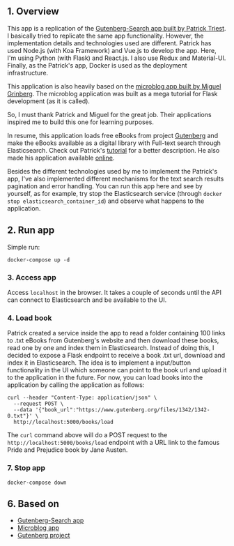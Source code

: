 ## 1. Overview

This app is a replication of the [Gutenberg-Search app built by Patrick Triest](https://blog.patricktriest.com/text-search-docker-elasticsearch/). I basically tried to replicate the same app functionality. However, the implementation details and technologies used are different. Patrick has used Node.js (with Koa Framework) and Vue.js to develop the app. Here, I'm using Python (with Flask) and React.js. I also use Redux and Material-UI. Finally, as the Patrick's app, Docker is used as the deployment infrastructure.

This application is also heavily based on the [microblog app built by Miguel Grinberg](https://blog.miguelgrinberg.com/post/the-flask-mega-tutorial-part-i-hello-world). The microblog application was built as a mega tutorial for Flask development (as it is called).

So, I must thank Patrick and Miguel for the great job. Their applications inspired me to build this one for learning purposes.

In resume, this application loads free eBooks from project [Gutenberg](https://www.gutenberg.org/) and make the eBooks available as a digital library with Full-text search through Elasticsearch. Check out Patrick's [tutorial](https://blog.patricktriest.com/text-search-docker-elasticsearch/) for a better description. He also made his application available [online](https://search.patricktriest.com/).

Besides the different technologies used by me to implement the Patrick's app, I've also implemented different mechanisms for the text search results pagination and error handling. You can run this app here and see by yourself, as for example, try stop the Elasticsearch service (through `docker stop elasticsearch_container_id`) and observe what happens to the application.

## 2. Run app

Simple run:

`docker-compose up -d`

### 3. Access app

Access `localhost` in the browser. It takes a couple of seconds until the API can connect to Elasticsearch and be available to the UI.

### 4. Load book

Patrick created a service inside the app to read a folder containing 100 links to .txt eBooks from Gutenberg's website and then download these books, read one by one and index them in Elasticsearch. Instead of doing this, I decided to expose a Flask endpoint to receive a book .txt url, download and index it in Elasticsearch. The idea is to implement a input/button functionality in the UI which someone can point to the book url and upload it to the application in the future. For now, you can load books into the application by calling the application as follows:

```
curl --header "Content-Type: application/json" \
  --request POST \
  --data '{"book_url":"https://www.gutenberg.org/files/1342/1342-0.txt"}' \
  http://localhost:5000/books/load
```

The `curl` command above will do a POST request to the `http://localhost:5000/books/load` endpoint with a URL link to the famous Pride and Prejudice book by Jane Austen.

### 7. Stop app

`docker-compose down`

## 6. Based on

- [Gutenberg-Search app](https://blog.patricktriest.com/text-search-docker-elasticsearch/)
- [Microblog app](https://blog.miguelgrinberg.com/post/the-flask-mega-tutorial-part-i-hello-world)
- [Gutenberg project](https://www.gutenberg.org/)

